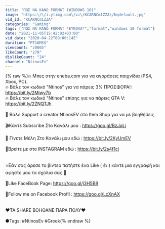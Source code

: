 ```yaml
---
title: "ΠΩΣ ΝΑ ΚΑΝΩ FORMAT (WINDOWS 10)"
image: "https:\/\/i.ytimg.com\/vi\/KCARNCm1ZZA\/hqdefault.jpg"
vid_id: "KCARNCm1ZZA"
categories: "Gaming"
tags: ["ΠΩΣ ΝΑ ΚΑΝΩ FORMAT *ΕΥΚΟΛΑ*","format","windows 10 format"]
date: "2021-11-05T15:42:02+03:00"
vid_date: "2020-04-22T09:00:14Z"
duration: "PT16M5S"
viewcount: "20065"
likeCount: "279"
dislikeCount: "24"
channel: "NtinosEv"
---
```

{% raw %}🔥 Μπες στην eneba.com για να αγοράσεις παιχνίδια (PS4, Xbox, PC).<br />🔥 Βάλε τον κωδικό &quot;Ntinos&quot; για να πάρεις 3% ΠΡΟΣΦΟΡΑ!: <a rel="nofollow" target="blank" href="https://bit.ly/2Miwy7b">https://bit.ly/2Miwy7b</a><br />🔥 Βάλε τον κωδικό &quot;Ntinos&quot; επίσης για να πάρεις GTA V: <a rel="nofollow" target="blank" href="https://bit.ly/2ZNQTJh">https://bit.ly/2ZNQTJh</a><br /><br />🤑 Βάλε Support a creator NtinosEV στο Item Shop για να με βοηθήσεις<br /><br />🎬Κάντε Subscribe Στο Κανάλι μου : <a rel="nofollow" target="blank" href="https://goo.gl/BzJqLj">https://goo.gl/BzJqLj</a>                               <br /><br />🤑 Γίνετε Μέλη Στο Κανάλι μου εδώ : <a rel="nofollow" target="blank" href="https://bit.ly/2KyUmEV">https://bit.ly/2KyUmEV</a><br /><br />🍩Βρείτε με στο INSTAGRAM εδώ : <a rel="nofollow" target="blank" href="https://bit.ly/2s4f1cj">https://bit.ly/2s4f1cj</a><br /><br /><br />⭐Εάν σας άρεσε το βίντεο πατήστε ένα Like ( 👍 ) κάντε μια εγγραφή και αφήστε μου τα σχόλια σας 💖<br /><br />🔎Like FaceBook Page: <a rel="nofollow" target="blank" href="https://goo.gl/j3H5B8">https://goo.gl/j3H5B8</a><br /><br />🔎Follow me on Facebook Profil : <a rel="nofollow" target="blank" href="https://goo.gl/LcXnAX">https://goo.gl/LcXnAX</a><br /><br /><br />❤ΤΑ SHARE ΒΟΗΘΑΝΕ ΠΑΡΑ ΠΟΛΥ❤<br /><br />●Tags: #NtinosEv #Greek{% endraw %}
